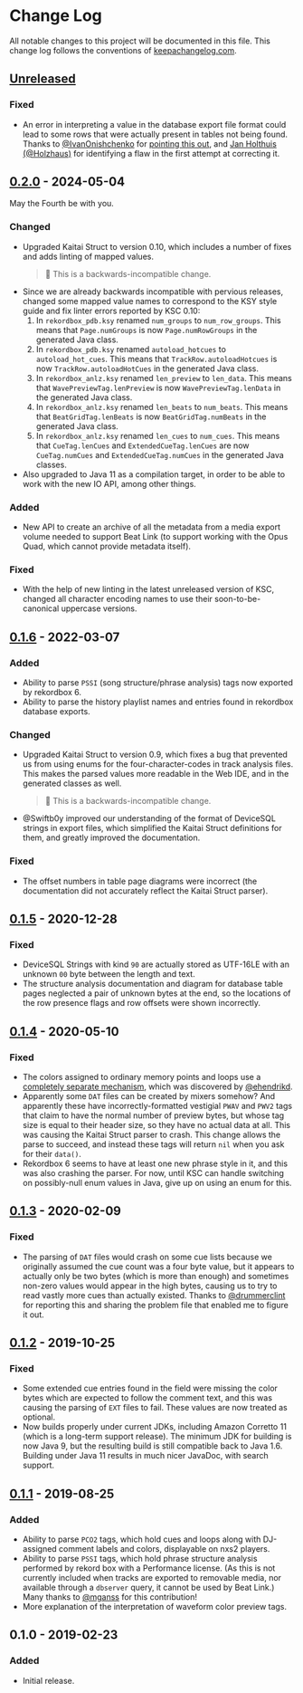 # Change Log

All notable changes to this project will be documented in this file.
This change log follows the conventions of
[keepachangelog.com](http://keepachangelog.com/).

## [Unreleased][unreleased]

### Fixed

- An error in interpreting a value in the database export file format could lead to some rows that were actually present in tables not being found. Thanks to [@IvanOnishchenko](https://github.com/IvanOnishchenko) for [pointing this out](https://github.com/Deep-Symmetry/crate-digger/issues/32), and [Jan Holthuis (@Holzhaus)](https://github.com/Holzhaus) for identifying a flaw in the first attempt at correcting it.

## [0.2.0] - 2024-05-04

May the Fourth be with you.

### Changed

- Upgraded Kaitai Struct to version 0.10, which includes a number of
  fixes and adds linting of mapped values.
  > :wrench:  This is a backwards-incompatible change.
- Since we are already backwards incompatible with pervious releases,
  changed some mapped value names to correspond to
  the KSY style guide and fix linter errors reported by KSC 0.10:
  1. In `rekordbox_pdb.ksy` renamed `num_groups` to `num_row_groups`.
     This means that `Page.numGroups` is now `Page.numRowGroups` in
     the generated Java class.
  2. In `rekordbox_pdb.ksy` renamed `autoload_hotcues` to `autoload_hot_cues`.
     This means that `TrackRow.autoloadHotcues` is now
     `TrackRow.autoloadHotCues` in the generated Java class.
  3. In `rekordbox_anlz.ksy` renamed `len_preview` to `len_data`.
     This means that `WavePreviewTag.lenPreview` is now
     `WavePreviewTag.lenData` in the generated Java class.
  4. In `rekordbox_anlz.ksy` renamed `len_beats` to `num_beats`.
     This means that `BeatGridTag.lenBeats` is now
     `BeatGridTag.numBeats` in the generated Java class.
  5. In `rekordbox_anlz.ksy` renamed `len_cues` to `num_cues`.
     This means that `CueTag.lenCues` and `ExtendedCueTag.lenCues` are now
     `CueTag.numCues` and `ExtendedCueTag.numCues` in the generated Java
     classes.
- Also upgraded to Java 11 as a compilation target, in order to be able to work with the new IO API, among other things.

### Added

- New API to create an archive of all the metadata from a media export volume needed to support Beat Link (to support working with the Opus Quad, which cannot provide metadata itself).

### Fixed

- With the help of new linting in the latest unreleased version of KSC,
  changed all character encoding names to use their soon-to-be-canonical
  uppercase versions.


## [0.1.6] - 2022-03-07

### Added

- Ability to parse `PSSI` (song structure/phrase analysis) tags now
  exported by rekordbox 6.
- Ability to parse the history playlist names and entries found in
  rekordbox database exports.

### Changed

- Upgraded Kaitai Struct to version 0.9, which fixes a bug that
  prevented us from using enums for the four-character-codes in
  track analysis files. This makes the parsed values more readable
  in the Web IDE, and in the generated classes as well.
  > :wrench:  This is a backwards-incompatible change.
- @Swiftb0y improved our understanding of the format of DeviceSQL
  strings in export files, which simplified the Kaitai Struct
  definitions for them, and greatly improved the documentation.

### Fixed

- The offset numbers in table page diagrams were incorrect (the
  documentation did not accurately reflect the Kaitai Struct parser).

## [0.1.5] - 2020-12-28

### Fixed

- DeviceSQL Strings with kind `90` are actually stored as UTF-16LE with
  an unknown `00` byte between the length and text.
- The structure analysis documentation and diagram for database table
  pages neglected a pair of unknown bytes at the end, so the locations
  of the row presence flags and row offsets were shown incorrectly.

## [0.1.4] - 2020-05-10

### Fixed

- The colors assigned to ordinary memory points and loops use
  a [completely separate mechanism](https://github.com/Deep-Symmetry/crate-digger/pull/13),
  which was discovered by [@ehendrikd](https://github.com/ehendrikd).
- Apparently some `DAT` files can be created by mixers somehow? And
  apparently these have incorrectly-formatted vestigial `PWAV` and
  `PWV2` tags that claim to have the normal number of preview bytes,
  but whose tag size is equal to their header size, so they have no
  actual data at all. This was causing the Kaitai Struct parser to
  crash. This change allows the parse to succeed, and instead these
  tags will return `nil` when you ask for their `data()`.
- Rekordbox 6 seems to have at least one new phrase style in it, and
  this was also crashing the parser. For now, until KSC can handle
  switching on possibly-null enum values in Java, give up on using an
  enum for this.


## [0.1.3] - 2020-02-09

### Fixed

- The parsing of `DAT` files would crash on some cue lists because we
  originally assumed the cue count was a four byte value, but it
  appears to actually only be two bytes (which is more than enough)
  and sometimes non-zero values would appear in the high bytes,
  causing us to try to read vastly more cues than actually existed.
  Thanks to [@drummerclint](https://github.com/drummerclint) for
  reporting this and sharing the problem file that enabled me to
  figure it out.


## [0.1.2] - 2019-10-25

### Fixed

- Some extended cue entries found in the field were missing the color
  bytes which are expected to follow the comment text, and this was
  causing the parsing of `EXT` files to fail. These values are now
  treated as optional.
- Now builds properly under current JDKs, including Amazon Corretto 11
  (which is a long-term support release). The minimum JDK for building
  is now Java 9, but the resulting build is still compatible back to
  Java 1.6. Building under Java 11 results in much nicer JavaDoc, with
  search support.


## [0.1.1] - 2019-08-25

### Added

- Ability to parse `PCO2` tags, which hold cues and loops along with
  DJ-assigned comment labels and colors, displayable on nxs2 players.
- Ability to parse `PSSI` tags, which hold phrase structure analysis
  performed by rekord box with a Performance license. (As this is not
  currently included when tracks are exported to removable media,
  nor available through a `dbserver` query, it cannot be used by
  Beat Link.) Many thanks to [@mganss](https://github.com/mganss) for
  this contribution!
- More explanation of the interpretation of waveform color preview
  tags.


## 0.1.0 - 2019-02-23

### Added

- Initial release.


[unreleased]: https://github.com/Deep-Symmetry/crate-digger/compare/v0.2.0...HEAD
[0.2.0]: https://github.com/Deep-Symmetry/crate-digger/compare/v0.1.6...v0.2.0
[0.1.6]: https://github.com/Deep-Symmetry/crate-digger/compare/v0.1.5...v0.1.6
[0.1.5]: https://github.com/Deep-Symmetry/crate-digger/compare/v0.1.4...v0.1.5
[0.1.4]: https://github.com/Deep-Symmetry/crate-digger/compare/v0.1.3...v0.1.4
[0.1.3]: https://github.com/Deep-Symmetry/crate-digger/compare/v0.1.2...v0.1.3
[0.1.2]: https://github.com/Deep-Symmetry/crate-digger/compare/v0.1.1...v0.1.2
[0.1.1]: https://github.com/Deep-Symmetry/crate-digger/compare/v0.1.0...v0.1.1
